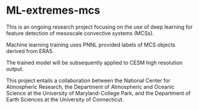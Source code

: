 # ML-extremes-mcs

This is an ongoing research project focusing on the use of deep learning for feature detection of mesoscale convective systems (MCSs). 

Machine learning training uses PNNL provided labels of MCS objects derived from ERA5.

The trained model will be subsequently applied to CESM high resolution output.

This project entails a collaboration between the National Center for Atmospheric Research, the Department of Atmospheric and Oceanic Science at the University of Maryland-College Park, and the Department of Earth Sciences at the University of Connecticut.
